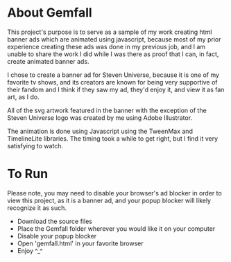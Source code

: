 # About Gemfall

This project's purpose is to serve as a sample of my work creating html banner ads
which are animated using javascript, because most of my prior experience creating
these ads was done in my previous job, and I am unable to share the work I did
while I was there as proof that I can, in fact, create animated banner ads.

I chose to create a banner ad for Steven Universe, because it is one of my favorite
tv shows, and its creators are known for being very supportive of their fandom and
I think if they saw my ad, they'd enjoy it, and view it as fan art, as I do.

All of the svg artwork featured in the banner with the exception of the Steven Universe
logo was created by me using Adobe Illustrator.

The animation is done using Javascript using the TweenMax and TimelineLite libraries.
The timing took a while to get right, but I find it very satisfying to watch.


# To Run

Please note, you may need to disable your browser's ad blocker in order to view this
project, as it is a banner ad, and your popup blocker will likely recognize it as such.

* Download the source files
* Place the Gemfall folder wherever you would like it on your computer
* Disable your popup blocker
* Open 'gemfall.html' in your favorite browser
* Enjoy ^_^
